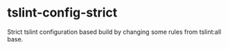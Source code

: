 # tslint-config-strict
Strict tslint configuration based build by changing some rules from tslint:all base.
